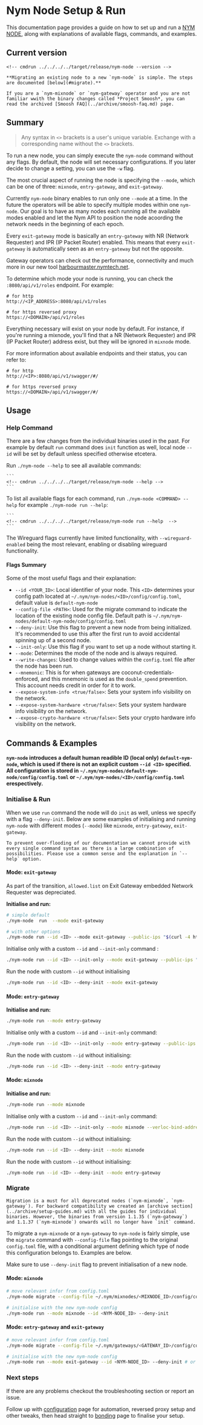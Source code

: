 # Nym Node Setup & Run

This documentation page provides a guide on how to set up and run a [NYM NODE](nym-node.md), along with explanations of available flags, commands, and examples.

## Current version

```
<!-- cmdrun ../../../../target/release/nym-node --version -->
```

```admonish info
**Migrating an existing node to a new `nym-node` is simple. The steps are documented [below](#migrate).**
```

```admonish note
If you are a `nym-mixnode` or `nym-gateway` operator and you are not familiar wwith the binary changes called *Project Smoosh*, you can read the archived [Smoosh FAQ](../archive/smoosh-faq.md) page.
```

## Summary

> Any syntax in `<>` brackets is a user's unique variable. Exchange with a corresponding name without the `<>` brackets.

To run a new node, you can simply execute the `nym-node` command without any flags. By default, the node will set necessary configurations. If you later decide to change a setting, you can use the `-w` flag.

The most crucial aspect of running the node is specifying the `--mode`, which can be one of three: `mixnode`, `entry-gateway`, and `exit-gateway`.

Currently `nym-node` binary enables to run only one `--mode` at a time. In the future the operators will be able to specify multiple modes within one `nym-node`. Our goal is to have as many nodes each running all the available modes enabled and let the Nym API to position the node acoording the network needs in the beginning of each epoch.

Every `exit-gateway` mode is basically an `entry-gateway` with NR (Network Requester) and IPR (IP Packet Router) enabled. This means that every `exit-gateway` is automatically seen as an `entry-gateway` but not the opposite.

Gateway operators can check out the performance, connectivity and much more in our new tool [harbourmaster.nymtech.net](https://harbourmaster.nymtech.net/).

To determine which mode your node is running, you can check the `:8080/api/v1/roles` endpoint. For example:
```
# for http
http://<IP_ADDRESS>:8080/api/v1/roles

# for https reversed proxy
https://<DOMAIN>/api/v1/roles
```

Everything necessary will exist on your node by default. For instance, if you're running a mixnode, you'll find that a NR (Network Requester) and IPR (IP Packet Router) address exist, but they will be ignored in `mixnode` mode.

For more information about available endpoints and their status, you can refer to:
```
# for http
http://<IP>:8080/api/v1/swagger/#/

# for https reversed proxy
https://<DOMAIN>/api/v1/swagger/#/
```

## Usage

### Help Command

There are a few changes from the individual binaries used in the past. For example by default `run` command does `init` function as well, local node `--id` will be set by default unless specified otherwise etcetera.

Run `./nym-node --help` to see all available commands:

~~~admonish example collapsible=true title="`./nym-node --help` output:"
```
<!-- cmdrun ../../../../target/release/nym-node --help -->
```
~~~

<!--
IN CASE CMD-RUN DOESN'T WORK HAR PASTE THIS:

Usage: nym-node [OPTIONS] <COMMAND>

Commands:
  build-info           Show build information of this binary
  bonding-information  Show bonding information of this node depending on its currently selected mode
  node-details         Show details of this node
  migrate              Attempt to migrate an existing mixnode or gateway into a nym-node
  run                  Start this nym-node
  sign                 Use identity key of this node to sign provided message
  help                 Print this message or the help of the given subcommand(s)

Options:
  -c, --config-env-file <CONFIG_ENV_FILE>
          Path pointing to an env file that configures the nym-node and overrides any preconfigured values [env: NYMNODE_CONFIG_ENV_FILE_ARG=]
      --no-banner
          Flag used for disabling the printed banner in tty [env: NYMNODE_NO_BANNER=]
  -h, --help
          Print help
  -V, --version
          Print version
-->

To list all available flags for each command, run `./nym-node <COMMAND> --help` for example `./nym-node run --help`:

~~~admonish example collapsible=true title="`./nym-node run --help` output:"
```
<!-- cmdrun ../../../../target/release/nym-node run --help  -->
```
~~~

<!-- IN CASE CMD-RUN DOESN'T WORK HAR PASTE THIS:

Start this nym-node

Usage: nym-node run [OPTIONS]

Options:
      --id <ID>
          Id of the nym-node to use [env: NYMNODE_ID=] [default: default-nym-node]
      --config-file <CONFIG_FILE>
          Path to a configuration file of this node [env: NYMNODE_CONFIG=]
      --deny-init
          Forbid a new node from being initialised if configuration file for the provided specification doesn't already exist [env: NYMNODE_DENY_INIT=]
      --init-only
          If this is a brand new nym-node, specify whether it should only be initialised without actually running the subprocesses [env: NYMNODE_INIT_ONLY=]
      --mode <MODE>
          Specifies the current mode of this nym-node [env: NYMNODE_MODE=] [possible values: mixnode, entry-gateway, exit-gateway]
  -w, --write-changes
          If this node has been initialised before, specify whether to write any new changes to the config file [env: NYMNODE_WRITE_CONFIG_CHANGES=]
      --bonding-information-output <BONDING_INFORMATION_OUTPUT>
          Specify output file for bonding information of this nym-node, i.e. its encoded keys. NOTE: the required bonding information is still a subject to change and this argument should be treated only as a preview of future features [env: NYMNODE_BONDING_INFORMATION_OUTPUT=]
  -o, --output <OUTPUT>
          Specify the output format of the bonding information (`text` or `json`) [env: NYMNODE_OUTPUT=] [default: text] [possible values: text, json]
      --public-ips <PUBLIC_IPS>
          Comma separated list of public ip addresses that will be announced to the nym-api and subsequently to the clients. In nearly all circumstances, it's going to be identical to the address you're going to use for bonding [env: NYMNODE_PUBLIC_IPS=]
      --hostname <HOSTNAME>
          Optional hostname associated with this gateway that will be announced to the nym-api and subsequently to the clients [env: NYMNODE_HOSTNAME=]
      --location <LOCATION>
          Optional **physical** location of this node's server. Either full country name (e.g. 'Poland'), two-letter alpha2 (e.g. 'PL'), three-letter alpha3 (e.g. 'POL') or three-digit numeric-3 (e.g. '616') can be provided [env: NYMNODE_LOCATION=]
      --http-bind-address <HTTP_BIND_ADDRESS>
          Socket address this node will use for binding its http API. default: `0.0.0.0:8080` [env: NYMNODE_HTTP_BIND_ADDRESS=]
      --landing-page-assets-path <LANDING_PAGE_ASSETS_PATH>
          Path to assets directory of custom landing page of this node [env: NYMNODE_HTTP_LANDING_ASSETS=]
      --http-access-token <HTTP_ACCESS_TOKEN>
          An optional bearer token for accessing certain http endpoints. Currently only used for prometheus metrics [env: NYMNODE_HTTP_ACCESS_TOKEN=]
      --expose-system-info <EXPOSE_SYSTEM_INFO>
          Specify whether basic system information should be exposed. default: true [env: NYMNODE_HTTP_EXPOSE_SYSTEM_INFO=] [possible values: true, false]
      --expose-system-hardware <EXPOSE_SYSTEM_HARDWARE>
          Specify whether basic system hardware information should be exposed. default: true [env: NYMNODE_HTTP_EXPOSE_SYSTEM_HARDWARE=] [possible values: true, false]
      --expose-crypto-hardware <EXPOSE_CRYPTO_HARDWARE>
          Specify whether detailed system crypto hardware information should be exposed. default: true [env: NYMNODE_HTTP_EXPOSE_CRYPTO_HARDWARE=] [possible values: true, false]
      --mixnet-bind-address <MIXNET_BIND_ADDRESS>
          Address this node will bind to for listening for mixnet packets default: `0.0.0.0:1789` [env: NYMNODE_MIXNET_BIND_ADDRESS=]
      --nym-api-urls <NYM_API_URLS>
          Addresses to nym APIs from which the node gets the view of the network [env: NYMNODE_NYM_APIS=]
      --nyxd-urls <NYXD_URLS>
          Addresses to nyxd chain endpoint which the node will use for chain interactions [env: NYMNODE_NYXD=]
      --wireguard-enabled <WIREGUARD_ENABLED>
          Specifies whether the wireguard service is enabled on this node [env: NYMNODE_WG_ENABLED=] [possible values: true, false]
      --wireguard-bind-address <WIREGUARD_BIND_ADDRESS>
          Socket address this node will use for binding its wireguard interface. default: `0.0.0.0:51822` [env: NYMNODE_WG_BIND_ADDRESS=]
      --wireguard-private-network-ip <WIREGUARD_PRIVATE_NETWORK_IP>
          Ip address of the private wireguard network. default: `10.1.0.0` [env: NYMNODE_WG_IP_NETWORK=]
      --wireguard-announced-port <WIREGUARD_ANNOUNCED_PORT>
          Port announced to external clients wishing to connect to the wireguard interface. Useful in the instances where the node is behind a proxy [env: NYMNODE_WG_ANNOUNCED_PORT=]
      --wireguard-private-network-prefix <WIREGUARD_PRIVATE_NETWORK_PREFIX>
          The prefix denoting the maximum number of the clients that can be connected via Wireguard. The maximum value for IPv4 is 32 and for IPv6 is 128 [env: NYMNODE_WG_PRIVATE_NETWORK_PREFIX=]
      --verloc-bind-address <VERLOC_BIND_ADDRESS>
          Socket address this node will use for binding its verloc API. default: `0.0.0.0:1790` [env: NYMNODE_VERLOC_BIND_ADDRESS=]
      --entry-bind-address <ENTRY_BIND_ADDRESS>
          Socket address this node will use for binding its client websocket API. default: `0.0.0.0:9000` [env: NYMNODE_ENTRY_BIND_ADDRESS=]
      --announce-ws-port <ANNOUNCE_WS_PORT>
          Custom announced port for listening for websocket client traffic. If unspecified, the value from the `bind_address` will be used instead [env: NYMNODE_ENTRY_ANNOUNCE_WS_PORT=]
      --announce-wss-port <ANNOUNCE_WSS_PORT>
          If applicable, announced port for listening for secure websocket client traffic [env: NYMNODE_ENTRY_ANNOUNCE_WSS_PORT=]
      --enforce-zk-nyms <ENFORCE_ZK_NYMS>
          Indicates whether this gateway is accepting only coconut credentials for accessing the mixnet or if it also accepts non-paying clients [env: NYMNODE_ENFORCE_ZK_NYMS=] [possible values: true, false]
      --mnemonic <MNEMONIC>
          Custom cosmos wallet mnemonic used for zk-nym redemption. If no value is provided, a fresh mnemonic is going to be generated [env: NYMNODE_MNEMONIC=]
      --upstream-exit-policy-url <UPSTREAM_EXIT_POLICY_URL>
          Specifies the url for an upstream source of the exit policy used by this node [env: NYMNODE_UPSTREAM_EXIT_POLICY=]
      --open-proxy <OPEN_PROXY>
          Specifies whether this exit node should run in 'open-proxy' mode and thus would attempt to resolve **ANY** request it receives [env: NYMNODE_OPEN_PROXY=] [possible values: true, false]
  -h, --help
          Print help
-->

The Wireguard flags currently have limited functionality, with `--wireguard-enabled` being the most relevant, enabling or disabling wireguard functionality.

#### Flags Summary

Some of the most useful flags and their explanation:

- `--id <YOUR_ID>`: Local identifier of your node. This `<ID>` determines your config path located at `~/.nym/nym-nodes/<ID>/config/config.toml`, default value is `default-nym-node`
- `--config-file <PATH>`: Used for the migrate command to indicate the location of the existing node config file. Default path is `~/.nym/nym-nodes/default-nym-node/config/config.toml`
- `--deny-init`: Use this flag to prevent a new node from being initialized. It's recommended to use this after the first run to avoid accidental spinning up of a second node.
- `--init-only`: Use this flag if you want to set up a node without starting it.
- `--mode`: Determines the mode of the node and is always required.
- `--write-changes`: Used to change values within the `config.toml` file after the node has been run.
- `--mnemonic`: This is for when gateways are coconut-credentials-enforced, and this mnemonic is used as the `double_spend` prevention. This account needs credit in order for it to work.
- `--expose-system-info <true/false>`: Sets your system info visibility on the network.
- `--expose-system-hardware <true/false>`: Sets your system hardware info visibility on the network.
- `--expose-crypto-hardware <true/false>`: Sets your crypto hardware info visibility on the network.


## Commands & Examples

**`nym-node` introduces a default human readible ID (local only) `default-nym-node`, which is used if there is not an explicit custom `--id <ID>` specified. All configuration is stored in `~/.nym/nym-nodes/default-nym-node/config/config.toml` or `~/.nym/nym-nodes/<ID>/config/config.toml` erespectively.**

### Initialise & Run

When we use `run` command the node will do `init` as well, unless we specify with a flag `--deny-init`. Below are some examples of initialising and running `nym-node` with different modes (`--mode`) like `mixnode`, `entry-gateway`, `exit-gateway`.

```admonish note
To prevent over-flooding of our documentation we cannot provide with every single command syntax as there is a large combination of possibilities. Please use a common sense and the explanation in `--help` option.
```

#### Mode: `exit-gateway`

As part of the transition, `allowed.list` on Exit Gateway embedded Network Requester was depreciated.

**Initialise and run:**
```sh
# simple default
./nym-node  run  --mode exit-gateway

# with other options
./nym-node run --id <ID> --mode exit-gateway --public-ips "$(curl -4 https://ifconfig.me)" --hostname "<YOUR_DOMAIN>" --http-bind-address 0.0.0.0:8080 --mixnet-bind-address 0.0.0.0:1789 true --wireguard-enabled true
```

Initialise only with a custom `--id` and `--init-only` command :

```sh
./nym-node run --id <ID> --init-only --mode exit-gateway --public-ips "$(curl -4 https://ifconfig.me)" --hostname "<YOUR_DOMAIN>" --http-bind-address 0.0.0.0:8080 --mixnet-bind-address 0.0.0.0:1789 true --wireguard-enabled true
```

Run the node with custom `--id` without initialising
```sh
./nym-node run --id <ID> --deny-init --mode exit-gateway
```

#### Mode: `entry-gateway`

**Initialise and run:**
```sh
./nym-node run --mode entry-gateway
```

Initialise only with a custom `--id` and `--init-only` command:
```sh
./nym-node run --id <ID> --init-only --mode entry-gateway --public-ips "$(curl -4 https://ifconfig.me)" --hostname "<YOUR_DOMAIN>" --http-bind-address 0.0.0.0:8080 --mixnet-bind-address 0.0.0.0:1789
```

Run the node with custom `--id` without initialising:
```sh
./nym-node run --id <ID> --deny-init --mode entry-gateway
```

#### Mode: `mixnode`

**Initialise and run:**
```sh
./nym-node run --mode mixnode
```

Initialise only with a custom `--id` and `--init-only` command:
```sh
./nym-node run --id <ID> --init-only --mode mixnode --verloc-bind-address 0.0.0.0:1790 --public-ips "$(curl -4 https://ifconfig.me)"
```

Run the node with custom `--id` without initialising:
```sh
./nym-node run --id <ID> --deny-init --mode mixnode
```

Run the node with custom `--id` without initialising:
```sh
./nym-node run --id <ID> --deny-init --mode entry-gateway
```

### Migrate

```admonish caution
Migration is a must for all deprecated nodes (`nym-mixnode`, `nym-gateway`). For backward compatibility we created an [archive section](../archive/setup-guides.md) with all the guides for individual binaries. However, the binaries from version 1.1.35 (`nym-gateway`) and 1.1.37 (`nym-mixnode`) onwards will no longer have `init` command.
```

To migrate a `nym-mixnode` or a `nym-gateway` to `nym-node` is fairly simple, use the `migrate` command with `--config-file` flag pointing to the original `config.toml` file, with a conditional argument defining which type of node this configuration belongs to. Examples are below.

Make sure to use `--deny-init` flag to prevent initialisation of a new node.

#### Mode: `mixnode`
```sh
# move relevant infor from config.toml
./nym-node migrate --config-file ~/.nym/mixnodes/<MIXNODE_ID>/config/config.toml mixnode

# initialise with the new nym-node config
./nym-node run --mode mixnode --id <NYM-NODE_ID> --deny-init
```

#### Mode: `entry-gateway` and `exit-gateway`
```sh
# move relevant infor from config.toml
./nym-node migrate --config-file ~/.nym/gateways/<GATEWAY_ID>/config/config.toml gateway

# initialise with the new nym-node config
./nym-node run --mode exit-gateway --id <NYM-NODE_ID> --deny-init # or change to entry-gateway
```

### Next steps

If there are any problems checkout the troubleshooting section or report an issue.

Follow up with [configuration](configuration.md) page for automation, reversed proxy setup and other tweaks, then head straight to [bonding](bonding.md) page to finalise your setup.
